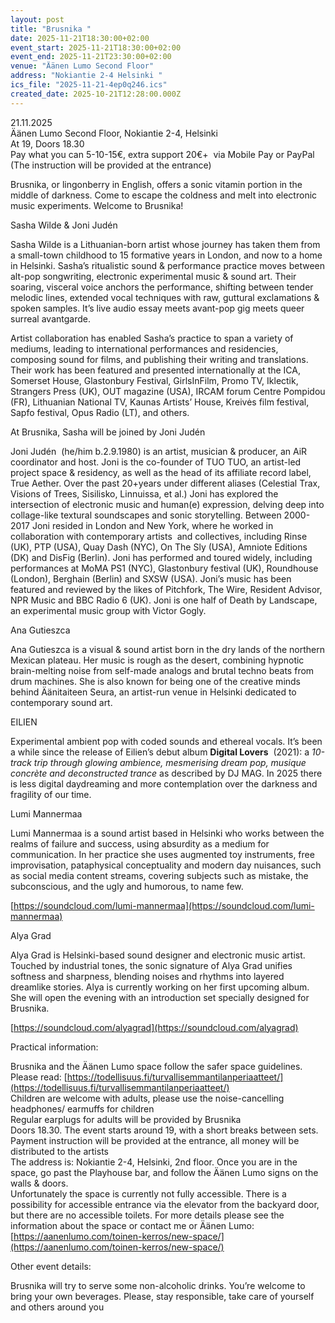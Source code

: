 ```yaml
---
layout: post
title: "Brusnika "
date: 2025-11-21T18:30:00+02:00
event_start: 2025-11-21T18:30:00+02:00
event_end: 2025-11-21T23:30:00+02:00
venue: "Äänen Lumo Second Floor"
address: "Nokiantie 2-4 Helsinki "
ics_file: "2025-11-21-4ep0q246.ics"
created_date: 2025-10-21T12:28:00.000Z
---
```


21.11.2025  
Äänen Lumo Second Floor, Nokiantie 2-4, Helsinki  
At 19, Doors 18.30  
Pay what you can 5-10-15€, extra support 20€+  via Mobile Pay or PayPal  
(The instruction will be provided at the entrance)  
  
Brusnika, or lingonberry in English, offers a sonic vitamin portion in the middle of darkness. Come to escape the coldness and melt into electronic music experiments. Welcome to Brusnika!   
  
Sasha Wilde & Joni Judén  
  
Sasha Wilde is a Lithuanian-born artist whose journey has taken them from a small-town childhood to 15 formative years in London, and now to a home in Helsinki. Sasha’s ritualistic sound & performance practice moves between alt-pop songwriting, electronic experimental music & sound art. Their soaring, visceral voice anchors the performance, shifting between tender melodic lines, extended vocal techniques with raw, guttural exclamations & spoken samples. It’s live audio essay meets avant-pop gig meets queer surreal avantgarde.  
  
Artist collaboration has enabled Sasha’s practice to span a variety of mediums, leading to international performances and residencies, composing sound for films, and publishing their writing and translations. Their work has been featured and presented internationally at the ICA, Somerset House, Glastonbury Festival, GirlsInFilm, Promo TV, Iklectik, Strangers Press (UK), OUT magazine (USA), IRCAM forum Centre Pompidou (FR), Lithuanian National TV, Kaunas Artists’ House, Kreivės film festival, Sapfo festival, Opus Radio (LT), and others.   
  
At Brusnika, Sasha will be joined by Joni Judén   
  
Joni Judén  (he/him b.2.9.1980) is an artist, musician & producer, an AiR coordinator and host. Joni is the co-founder of TUO TUO, an artist-led project space & residency, as well as the head of its affiliate record label, True Aether. Over the past 20+years under different aliases (Celestial Trax, Visions of Trees, Sisilisko, Linnuissa, et al.) Joni has explored the intersection of electronic music and human(e) expression, delving deep into collage-like textural soundscapes and sonic storytelling. Between 2000-2017 Joni resided in London and New York, where he worked in collaboration with contemporary artists  and collectives, including Rinse (UK), PTP (USA), Quay Dash (NYC), On The Sly (USA), Amniote Editions (DK) and DisFig (Berlin). Joni has performed and toured widely, including performances at MoMA PS1 (NYC), Glastonbury festival (UK), Roundhouse (London), Berghain (Berlin) and SXSW (USA). Joni’s music has been featured and reviewed by the likes of Pitchfork, The Wire, Resident Advisor, NPR Music and BBC Radio 6 (UK). Joni is one half of Death by Landscape, an experimental music group with Victor Gogly.  
  
Ana Gutieszca  
  
Ana Gutieszca is a visual & sound artist born in the dry lands of the northern Mexican plateau. Her music is rough as the desert, combining hypnotic brain-melting noise from self-made analogs and brutal techno beats from drum machines. She is also known for being one of the creative minds behind Äänitaiteen Seura, an artist-run venue in Helsinki dedicated to contemporary sound art.  
  
EILIEN  
  
Experimental ambient pop with coded sounds and ethereal vocals. It’s been a while since the release of Eilien’s debut album **Digital Lovers**  (2021): a *10-track trip through glowing ambience, mesmerising dream pop, musique concrète and deconstructed trance* as described by DJ MAG. In 2025 there is less digital daydreaming and more contemplation over the darkness and fragility of our time.  
  
Lumi Mannermaa  
  
Lumi Mannermaa is a sound artist based in Helsinki who works between the realms of failure and success, using absurdity as a medium for communication. In her practice she uses augmented toy instruments, free improvisation, pataphysical conceptuality and modern day nuisances, such as social media content streams, covering subjects such as mistake, the subconscious, and the ugly and humorous, to name few.   
  
[https://soundcloud.com/lumi-mannermaa](https://soundcloud.com/lumi-mannermaa)  
  
Alya Grad   
  
Alya Grad is Helsinki-based sound designer and electronic music artist. Touched by industrial tones, the sonic signature of Alya Grad unifies softness and sharpness, blending noises and rhythms into layered dreamlike stories. Alya is currently working on her first upcoming album. She will open the evening with an introduction set specially designed for Brusnika.  
  
[https://soundcloud.com/alyagrad](https://soundcloud.com/alyagrad)  
  
Practical information:  
  
Brusnika and the Äänen Lumo space follow the safer space guidelines. Please read: [https://todellisuus.fi/turvallisemmantilanperiaatteet/](https://todellisuus.fi/turvallisemmantilanperiaatteet/)  
Children are welcome with adults, please use the noise-cancelling headphones/ earmuffs for children  
Regular earplugs for adults will be provided by Brusnika  
Doors 18.30. The event starts around 19, with a short breaks between sets.  
Payment instruction will be provided at the entrance, all money will be distributed to the artists  
The address is: Nokiantie 2-4, Helsinki, 2nd floor. Once you are in the space, go past the Playhouse bar, and follow the Äänen Lumo signs on the walls & doors.  
Unfortunately the space is currently not fully accessible. There is a possibility for accessible entrance via the elevator from the backyard door, but there are no accessible toilets. For more details please see the information about the space or contact me or Äänen Lumo: [https://aanenlumo.com/toinen-kerros/new-space/](https://aanenlumo.com/toinen-kerros/new-space/)  
  
Other event details:  
  
Brusnika will try to serve some non-alcoholic drinks. You’re welcome to bring your own beverages. Please, stay responsible, take care of yourself and others around you

